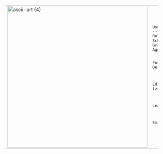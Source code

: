 <table>
  <tr>
    <td>
      <img width="462" height="468" alt="ascii-art (4)" src="https://github.com/user-attachments/assets/3e83c632-d292-4cad-ad40-da0da0d628d5" />
    </td>
    <td>
      <pre>
User:        Joseph Kevin Fredric
----------------------------
Role:        Student Developer & SwiftUI Developer
School:      School Of Science and Technology, Singapore
Grade:       Secondary 2 
Age:         14

Focus:       iOS App Development
Experience:  2+ Years 
Strengths:   UI/UX Design · Firebase · Real-Time Apps 

Editor:      Xcode
Languages:   Swift · Python
Terminal:    Apple Terminal (zsh)
OS:          macOS Sequoia 15.3.2 (Apple Silicon)

Learning:    Machine Learning · Deep Linking

Email:       kevinfredricjoseph@gmail.com
      </pre>
    </td>
  </tr>
</table>
